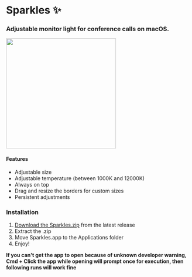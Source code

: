 # Sparkles ✨
### Adjustable monitor light for conference calls on macOS.

<img height="300" src="https://user-images.githubusercontent.com/18482433/184461207-f86be24f-3843-4100-b0da-228df898939b.gif" />

#### Features

- Adjustable size
- Adjustable temperature (between 1000K and 12000K)
- Always on top
- Drag and resize the borders for custom sizes
- Persistent adjustments

### Installation

1. [Download the Sparkles.zip](https://github.com/fredericocurti/sparkles/releases/download/v1.0.0/Sparkles.zip) from the latest release
2. Extract the .zip
3. Move Sparkles.app to the Applications folder
4. Enjoy!

**If you can't get the app to open because of unknown developer warning, Cmd + Click the app while opening will prompt once for execution,
then following runs will work fine**
